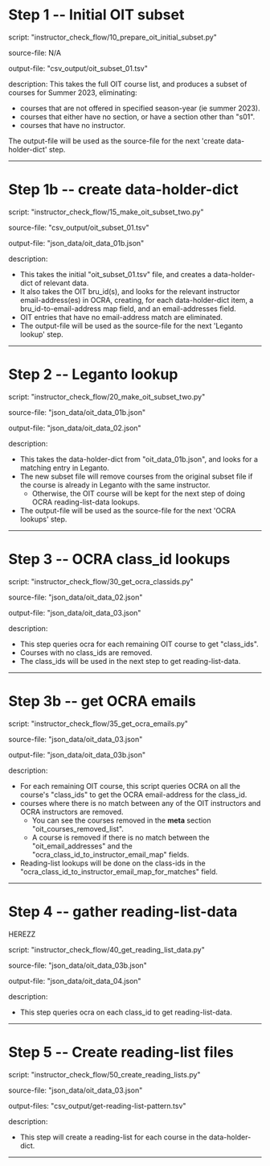 # Step 1 -- Initial OIT subset

script: "instructor_check_flow/10_prepare_oit_initial_subset.py"

source-file: N/A

output-file: "csv_output/oit_subset_01.tsv"

description:
This takes the full OIT course list, and produces a subset of courses for Summer 2023, eliminating:
- courses that are not offered in specified season-year (ie summer 2023).
- courses that either have no section, or have a section other than "s01".
- courses that have no instructor.

The output-file will be used as the source-file for the next 'create data-holder-dict' step.

---


# Step 1b -- create data-holder-dict

script: "instructor_check_flow/15_make_oit_subset_two.py"

source-file: "csv_output/oit_subset_01.tsv"

output-file: "json_data/oit_data_01b.json"

description:
- This takes the initial "oit_subset_01.tsv" file, and creates a data-holder-dict of relevant data. 
- It also takes the OIT bru_id(s), and looks for the relevant instructor email-address(es) in OCRA, creating, for each data-holder-dict item, a bru_id-to-email-address map field, and an email-addresses field.
- OIT entries that have no email-address match are eliminated.
- The output-file will be used as the source-file for the next 'Leganto lookup' step.

---


# Step 2 -- Leganto lookup

script: "instructor_check_flow/20_make_oit_subset_two.py"

source-file: "json_data/oit_data_01b.json"

output-file: "json_data/oit_data_02.json"

description:
- This takes the data-holder-dict from "oit_data_01b.json", and looks for a matching entry in Leganto.
- The new subset file will remove courses from the original subset file if the course is already in Leganto with the same instructor.
    - Otherwise, the OIT course will be kept for the next step of doing OCRA reading-list-data lookups.
- The output-file will be used as the source-file for the next 'OCRA lookups' step.

---


# Step 3 -- OCRA class_id lookups

script: "instructor_check_flow/30_get_ocra_classids.py"

source-file: "json_data/oit_data_02.json"

output-file: "json_data/oit_data_03.json"

description:
- This step queries ocra for each remaining OIT course to get "class_ids".
- Courses with no class_ids are removed.
- The class_ids will be used in the next step to get reading-list-data.


---


# Step 3b -- get OCRA emails

script: "instructor_check_flow/35_get_ocra_emails.py"

source-file: "json_data/oit_data_03.json"

output-file: "json_data/oit_data_03b.json"

description:
- For each remaining OIT course, this script queries OCRA on all the course's "class_ids" to get the OCRA email-address for the class_id.
- courses where there is no match between any of the OIT instructors and OCRA instructors are removed.
    - You can see the courses removed in the __meta__ section "oit_courses_removed_list".
    - A course is removed if there is no match between the "oit_email_addresses" and the "ocra_class_id_to_instructor_email_map" fields.
- Reading-list lookups will be done on the class-ids in the "ocra_class_id_to_instructor_email_map_for_matches" field.

---


# Step 4 -- gather reading-list-data

HEREZZ

script: "instructor_check_flow/40_get_reading_list_data.py"

source-file: "json_data/oit_data_03b.json"

output-file: "json_data/oit_data_04.json"

description:
- This step queries ocra on each class_id to get reading-list-data.

---


# Step 5 -- Create reading-list files

script: "instructor_check_flow/50_create_reading_lists.py"

source-file: "json_data/oit_data_03.json"

output-files: "csv_output/get-reading-list-pattern.tsv"

description:
- This step will create a reading-list for each course in the data-holder-dict.

---
